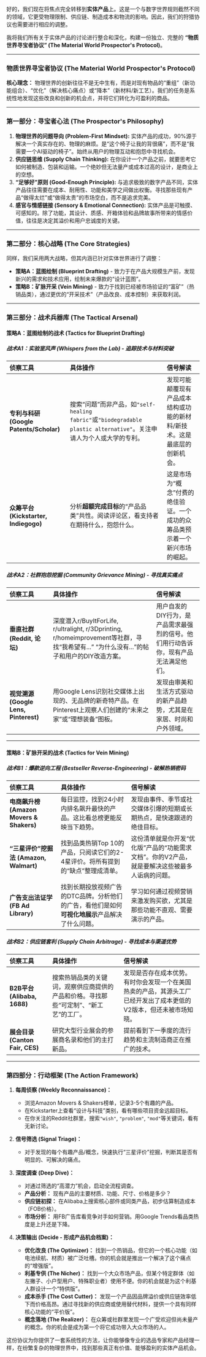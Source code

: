 好的，我们现在将焦点完全转移到**实体产品**上。这是一个与数字世界规则截然不同的领域，它更受物理限制、供应链、制造成本和物流的影响。因此，我们的狩猎协议也需要进行相应的调整。

我将我们所有关于实体产品的讨论进行整合和深化，构建一份独立、完整的 **“物质世界寻宝者协议” (The Material World Prospector's Protocol)**。

---

### **物质世界寻宝者协议 (The Material World Prospector's Protocol)**

**核心理念：** 物理世界的创新往往不是无中生有，而是对现有物品的“重组”（新功能组合）、“优化”（解决核心痛点）或“降本”（新材料/新工艺）。我们的任务是系统性地发现这些改良和创新的机会点，并将它们转化为可盈利的商品。

---

### **第一部分：寻宝者心法 (The Prospector's Philosophy)**

1.  **物理世界的问题导向 (Problem-First Mindset):** 实体产品的成功，90%源于解决一个真实存在的、物理的麻烦。是“这个椅子让我的背很痛”，而不是“我需要一个AI驱动的椅子”。始终从用户的物理互动和抱怨中寻找机会。
2.  **供应链思维 (Supply Chain Thinking):** 在你设计一个产品之前，就要思考它如何被制造、包装和运输。一个绝妙但无法量产或成本过高的设计，是商业上的空想。
3.  **“足够好”原则 (Good-Enough Principle):** 与追求极致的数字产品不同，实体产品往往需要在成本、耐用性、功能和美学之间做出权衡。寻找那些现有产品“做得太烂”或“做得太贵”的市场空白，而不是追求完美。
4.  **感官与情感链接 (Sensory & Emotional Connection):** 实体产品是可触摸、可感知的。除了功能，其设计、质感、开箱体验和品牌故事所带来的情感价值，往往是决定其溢价和用户忠诚度的关键。

---

### **第二部分：核心战略 (The Core Strategies)**

同样，我们采用两大战略，但其内涵已针对实体世界进行了调整：

*   **策略A：蓝图绘制 (Blueprint Drafting)** - 致力于在产品大规模生产前，发现新兴的需求和技术应用，绘制未来爆款的“设计蓝图”。
*   **策略B：矿脉开采 (Vein Mining)** - 致力于找到已经被市场验证的“富矿”（热销品类），通过更优的“开采技术”（产品改良、成本控制）来获取利润。

---

### **第三部分：战术兵器库 (The Tactical Arsenal)**

#### **策略A：蓝图绘制的战术 (Tactics for Blueprint Drafting)**

##### **战术A1：实验室风声 (Whispers from the Lab) - 追踪技术与材料突破**

| **侦察工具** | **具体操作** | **信号解读** |
| :--- | :--- | :--- |
| **专利与科研 (Google Patents/Scholar)** | 搜索“问题”而非产品，如`"self-healing fabric"`或`"biodegradable plastic alternative"`。关注申请人为个人或大学的专利。 | 发现可能颠覆现有产品成本结构或功能的新材料/新技术。这是最底层的创新机会。 |
| **众筹平台 (Kickstarter, Indiegogo)** | 分析**超额完成目标**的“产品品类”共性。阅读评论区，看支持者在期待什么，抱怨什么。 | 这是市场为“概念”付费的绝佳验证。一个成功的众筹品类预示着一个新兴市场的崛起。 |

##### **战术A2：社群抱怨挖掘 (Community Grievance Mining) - 寻找真实痛点**

| **侦察工具** | **具体操作** | **信号解读** |
| :--- | :--- | :--- |
| **垂直社群 (Reddit, 论坛)** | 深度潜入r/BuyItForLife, r/ultralight, r/3Dprinting, r/homeimprovement等社群，寻找“我希望有...” “为什么没有...”的帖子和用户的DIY改造方案。 | 用户自发的DIY行为，是产品需求最强烈的信号。他们用行动告诉你，现有产品无法满足他们。 |
| **视觉溯源 (Google Lens, Pinterest)** | 用Google Lens识别社交媒体上出现的、无品牌的新奇特产品。在Pinterest上观察人们创建的“未来之家”或“理想装备”图板。 | 发现由审美和生活方式驱动的新产品趋势，尤其是在家居、时尚和户外领域。 |

---

#### **策略B：矿脉开采的战术 (Tactics for Vein Mining)**

##### **战术B1：爆款逆向工程 (Bestseller Reverse-Engineering) - 破解热销密码**

| **侦察工具** | **具体操作** | **信号解读** |
| :--- | :--- | :--- |
| **电商飙升榜 (Amazon Movers & Shakers)** | 每日监控，找到24小时内排名飙升最快的产品。这比看总榜更能反映当下趋势。 | 发现由事件、季节或社交媒体引爆的短期或长期热点，是快速跟进的绝佳目标。 |
| **“三星评价”挖掘法 (Amazon, Walmart)** | 找到品类热销Top 10的产品，只阅读它们的2-4星评价。将所有提到的“缺点”整理成清单。 | 这份清单就是你开发“优化版”产品的“功能需求文档”。你的V2产品，就是要解决这些被最多人诟病的问题。 |
| **广告支出法证学 (FB Ad Library)** | 找到长期投放视频广告的DTC品牌。分析他们的广告，看他们是如何**可视化地展示**产品解决了什么问题。 | 学习如何通过视频营销来激发购买欲，尤其是那些功能不直观、需要演示的产品。 |

##### **战术B2：供应链套利 (Supply Chain Arbitrage) - 寻找成本与渠道优势**

| **侦察工具** | **具体操作** | **信号解读** |
| :--- | :--- | :--- |
| **B2B平台 (Alibaba, 1688)** | 搜索热销品类的关键词，观察供应商提供的产品和价格。寻找那些“可定制”、“新工艺”的工厂。 | 发现是否存在成本优势。有时你会发现一个在美国热卖的产品，其源头工厂已经开发出了成本更低的V2版本，但还未被市场知晓。 |
| **展会目录 (Canton Fair, CES)** | 研究大型行业展会的参展商名录和他们的主打新品。 | 提前看到下一季度的流行趋势和主流制造商正在推广的技术。 |

---

### **第四部分：行动框架 (The Action Framework)**

1.  **每周侦察 (Weekly Reconnaissance)：**
    *   浏览Amazon Movers & Shakers榜单，记录3-5个有趣的产品。
    *   在Kickstarter上查看“设计与科技”类别，看有哪些项目资金远超目标。
    *   在你关注的Reddit社群里，搜索`"wish"`, `"problem"`, `"mod"`等关键词，看有无新讨论。

2.  **信号筛选 (Signal Triage)：**
    *   对于发现的每个有趣产品/概念，快速执行“三星评价”挖掘，判断其是否有明显的、可解决的痛点。

3.  **深度调查 (Deep Dive)：**
    *   对通过筛选的“高潜力”机会，启动全流程调查。
    *   **产品分析：** 现有产品的主要材质、功能、尺寸、价格是多少？
    *   **供应链初探：** 在Alibaba上搜索核心部件或同类产品，初步估算制造成本（FOB价格）。
    *   **市场分析：** 用FB广告库看竞争对手如何营销。用Google Trends看品类热度是上升还是下降。

4.  **决策输出 (Decide - 形成产品机会档案)：**
    *   **优化改良 (The Optimizer)：** 找到一个热销品，但它的一个核心功能（如电池续航、材质）被广泛吐槽。你的机会就是推出一个解决了这个痛点的“增强版”。
    *   **利基专供 (The Nicher)：** 找到一个大众市场产品，但某个特定群体（如左撇子、小户型用户、特殊职业者）使用不便。你的机会就是为这个利基人群设计一个“特供版”。
    *   **成本杀手 (The Cost Cutter)：** 发现一个产品因品牌溢价或供应链效率低下而价格高昂。通过寻找新的供应商或使用替代材料，提供一个具有同样核心功能的“平价版”。
    *   **概念落地 (The Realizer)：** 在众筹或社群里发现一个广受欢迎但尚未量产的概念。你的机会是成为第一个将它成功带入大众市场的人。

这份协议为你提供了一套系统性的方法，让你能够像专业的选品专家和产品经理一样，在纷繁复杂的物理世界中，找到那些真正有价值、能够盈利的实体产品机会。
